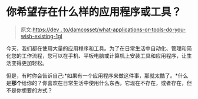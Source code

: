 # 你希望存在什么样的应用程序或工具？

> 原文:[https://dev . to/damcosset/what-applications-or-tools-do-you-wish-existing-1gl](https://dev.to/damcosset/what-applications-or-tools-do-you-wish-existed-1hgl)

今天，我们都在使用大量的应用程序和工具。为了在日常生活中自动化、管理和简化您的工作流程，您可以在手机、平板电脑或计算机上安装工具和应用程序，让生活变得更加轻松。

但是，有时你会告诉自己:*如果有一个应用程序来做这件事，那就太酷了。*什么是**那个**给你的？你喜欢在日常生活中使用什么东西，它现在不存在，或者存在，但不是你想要的方式？